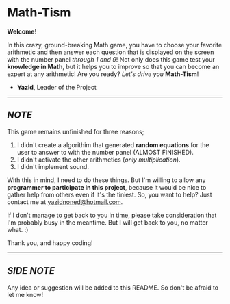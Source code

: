 Math-Tism
=========

**Welcome**!

In this crazy, ground-breaking Math game, you have to choose your favorite arithmetic and then answer each question that is displayed on the screen with the number panel *through 1 and 9*! Not only does this game test your **knowledge in Math**, but it helps you to improve so that you can become an expert at any arithmetic! Are you ready? *Let's drive you* **Math-Tism**!

- **Yazid**, Leader of the Project


--------------


*NOTE*
------
This game remains unfinished for three reasons;

1. I didn't create a algorithim that generated **random equations** for the user to answer to with the number panel (ALMOST FINISHED).
2. I didn't activate the other arithmetics (*only multiplication*).
3. I didn't implement sound. 


With this in mind, I need to do these things. But I'm willing to allow any **programmer to participate in this project**, because it would be nice to gather help from others even if it's the tiniest. So, you want to help? Just contact me at yazidnoned@hotmail.com.

If I don't manage to get back to you in time, please take consideration that I'm probably busy in the meantime. But I will get back to you, no matter what. :)

Thank you, and happy coding!

-----------

*SIDE NOTE*
---

Any idea or suggestion will be added to this README. So don't be afraid to let me know!

